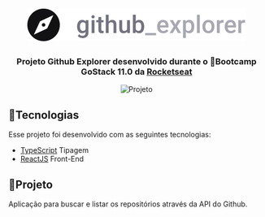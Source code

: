 <h1 align="center">
 <img alt="GoFinances" src="src/assets/logo.svg" />
</h1>

<h3 align="center">
 Projeto Github Explorer desenvolvido durante o 🚀Bootcamp GoStack 11.0 da <a href="https://rocketseat.com.br/">Rocketseat</a>
</h3>

<p align="center">
 <img alt="Projeto" src="https://github.com/pauloricardolacerda/github-explorer/raw/master/screenshots/Dashboard.png?raw=true" />
</p>

## 📌Tecnologias

Esse projeto foi desenvolvido com as seguintes tecnologias:

- [TypeScript](https://www.npmjs.com/package/typescript) Tipagem
- [ReactJS](https://reactjs.org) Front-End

## 📌Projeto

Aplicação para buscar e listar os repositórios através da API do Github.
